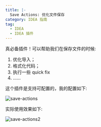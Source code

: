 ```yaml
---
title: |-
  Save Actions: 优化文件保存
category: IDEA 指南
tag:
  - IDEA
  - IDEA 插件
---
```


真必备插件！可以帮助我们在保存文件的时候:

1. 优化导入；
1. 格式化代码；
1. 执行一些 quick fix
1. ......

这个插件是支持可配置的，我的配置如下:

![save-actions](https://oss.javaguide.cn/idea/plugins/save-actions.png)

实际使用效果如下:

![save-actions2](./assets/save-actions2.gif)
